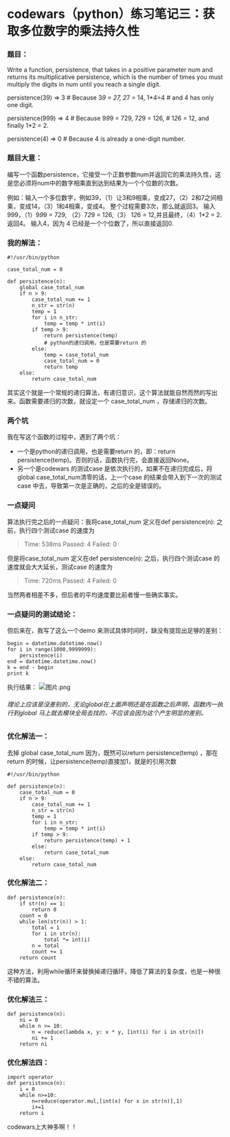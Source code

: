 # codewars（python）练习笔记三：获取多位数字的乘法持久性
### 题目：
Write a function, persistence, that takes in a positive parameter num and returns its multiplicative persistence, which is the number of times you must multiply the digits in num until you reach a single digit.

 persistence(39) => 3  # Because 3*9 = 27, 2*7 = 14, 1*4=4
                                     # and 4 has only one digit.

 persistence(999) => 4 # Because 9*9*9 = 729, 7*2*9 = 126,
                                      # 1*2*6 = 12, and finally 1*2 = 2.

 persistence(4) => 0   # Because 4 is already a one-digit number.

### 题目大意：
编写一个函数persistence，它接受一个正数参数num并返回它的乘法持久性，这是您必须将num中的数字相乘直到达到结果为一个个位数的次数。

例如：输入一个多位数字，例如39，（1）让3和9相乘，变成27，（2）2和7之间相乘，变成14，（3）1和4相乘，变成4。 整个过程需要3次，那么就返回3。
输入999，（1）9*9*9 = 729, （2）7*2*9 = 126,（3） 1*2*6 = 12,并且最终，（4）1*2 = 2.返回4。
输入4，因为 4 已经是一个个位数了，所以直接返回0.

### 我的解法：
```
#!/usr/bin/python

case_total_num = 0

def persistence(n):
    global case_total_num
    if n > 9:
        case_total_num += 1 
        n_str = str(n)
        temp = 1
        for i in n_str:
            temp = temp * int(i)
        if temp > 9:
            return persistence(temp)
            # python的递归调用，也是需要return 的
        else:
            temp = case_total_num
            case_total_num = 0
            return temp
    else:
        return case_total_num
```
其实这个就是一个常规的递归算法，有递归意识，这个算法就能自然而然的写出来。函数需要递归的次数，就设定一个 case_total_num ，存储递归的次数。

### 两个坑
我在写这个函数的过程中，遇到了两个坑：
* 一个是python的递归调用，也是需要return 的，即：return persistence(temp)。否则的话，函数执行完，会直接返回None。
* 另一个是codewars 的测试case 是依次执行的，如果不在递归完成后，将global case_total_num清零的话，上一个case 的结果会带入到下一次的测试case 中去，导致第一次是正确的，之后的全是错误的。

### 一点疑问
算法执行完之后的一点疑问：我将case_total_num 定义在def persistence(n): 之前，执行四个测试case 的速度为
>Time: 538ms Passed: 4 Failed: 0

但是将case_total_num 定义在def persistence(n): 之后，执行四个测试case 的速度就会大大延长，测试case 的速度为
>Time: 720ms Passed: 4 Failed: 0

当然两者相差不多，但后者的平均速度要比前者慢一些确实事实。

### 一点疑问的测试结论：
但后来在，我写了这么一个demo 来测试具体时间时，缺没有提现出足够的差别：
```
begin = datetime.datetime.now()
for i in range(1000,9999999):
    persistence(i)
end = datetime.datetime.now()
k = end - begin
print k 
```
执行结果：
![图片.png](https://upload-images.jianshu.io/upload_images/1136127-12598a33f0078227.png?imageMogr2/auto-orient/strip%7CimageView2/2/w/1240)

###### 理论上应该是没差别的，无论global在上面声明还是在函数之后声明，函数内一执行到global 马上就去模块全局去找的，不应该会因为这个产生明显的差别。

### 优化解法一：
去掉 global case_total_num
因为，既然可以return persistence(temp) ，那在return 的时候，让persistence(temp)直接加1，就是的引用次数
```
#!/usr/bin/python

def persistence(n):
    case_total_num = 0
    if n > 9:
        case_total_num += 1 
        n_str = str(n)
        temp = 1
        for i in n_str:
            temp = temp * int(i)
        if temp > 9:
            return persistence(temp) + 1
        else:
            return case_total_num
    else:
        return case_total_num
```
### 优化解法二：
```
def persistence(n):
    if str(n) == 1:
        return 0
    count = 0
    while len(str(n)) > 1:
        total = 1
        for i in str(n):
            total *= int(i)
        n = total
        count += 1
    return count
```
这种方法，利用while循环来替换掉递归循环，降低了算法的复杂度，也是一种很不错的算法。
### 优化解法三：
```
def persistence(n):
    ni = 0
    while n >= 10:
        n = reduce(lambda x, y: x * y, [int(i) for i in str(n)])
        ni += 1
    return ni
```
### 优化解法四：
```
import operator
def persistence(n):
    i = 0
    while n>=10:
        n=reduce(operator.mul,[int(x) for x in str(n)],1)
        i+=1
    return i
```
codewars上大神多啊！！